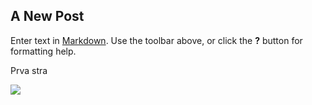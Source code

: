 ## A New Post

Enter text in [Markdown](http://daringfireball.net/projects/markdown/). Use the toolbar above, or click the **?** button for formatting help.

Prva stra

![]({{site.baseurl}}/https://github.com/flijer/flijer.github.io/blob/master/Bayern%200%20-%20%5B1%5D%20Liverpool%20frame%20(21).png)
